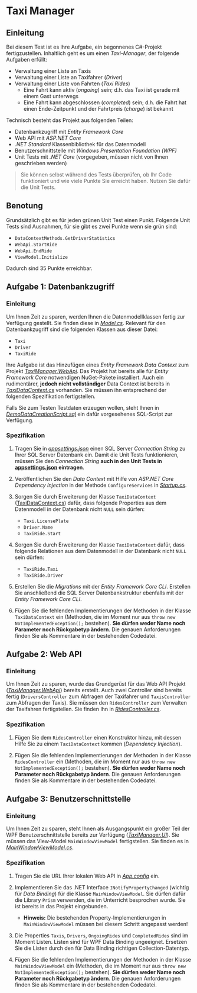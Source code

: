 # Taxi Manager

## Einleitung

Bei diesem Test ist es Ihre Aufgabe, ein begonnenes C#-Projekt fertigzustellen. Inhaltlich geht es um einen *Taxi-Manager*, der folgende Aufgaben erfüllt:

* Verwaltung einer Liste an Taxis
* Verwaltung einer Liste an Taxifahrer (*Driver*)
* Verwaltung einer Liste von Fahrten (*Taxi Rides*)
  * Eine Fahrt kann aktiv (*ongoing*) sein; d.h. das Taxi ist gerade mit einem Gast unterwegs
  * Eine Fahrt kann abgeschlossen (*completed*) sein; d.h. die Fahrt hat einen Ende-Zeitpunkt und der Fahrtpreis (*charge*) ist bekannt

Technisch besteht das Projekt aus folgenden Teilen:

* Datenbankzugriff mit *Entity Framework Core*
* Web API mit *ASP.NET Core*
* *.NET Standard* Klassenbibliothek für das Datenmodell
* Benutzerschnittstelle mit *Windows Presentation Foundation (WPF)*
* Unit Tests mit *.NET Core* (vorgegeben, müssen nicht von Ihnen geschrieben werden)

> Sie können selbst während des Tests überprüfen, ob Ihr Code funktioniert und wie viele Punkte Sie erreicht haben. Nutzen Sie dafür die Unit Tests.

## Benotung

Grundsätzlich gibt es für jeden grünen Unit Test einen Punkt. Folgende Unit Tests sind Ausnahmen, für sie gibt es zwei Punkte wenn sie grün sind:

* `DataContextMethods.GetDriverStatistics`
* `WebApi.StartRide`
* `WebApi.EndRide`
* `ViewModel.Initialize`

Dadurch sind 35 Punkte erreichbar.

## Aufgabe 1: Datenbankzugriff

### Einleitung

Um Ihnen Zeit zu sparen, werden Ihnen die Datenmodellklassen fertig zur Verfügung gestellt. Sie finden diese in [*Model.cs*](TaxiManager/TaxiManager.Shared/Model.cs). Relevant für den Datenbankzugriff sind die folgenden Klassen aus dieser Datei:

* `Taxi`
* `Driver`
* `TaxiRide`

Ihre Aufgabe ist das Hinzufügen eines *Entity Framework Data Context* zum Projekt [*TaxiManager.WebApi*](TaxiManager/TaxiManager.WebApi). Das Projekt hat bereits alle für *Entity Framework Core* notwendigen NuGet-Pakete installiert. Auch ein rudimentärer, **jedoch nicht vollständiger** Data Context ist bereits in [*TaxiDataContext.cs*](TaxiManager/TaxiManager.WebApi/Data/TaxiDataContext.cs) vorhanden. Sie müssen ihn entsprechend der folgenden Spezifikation fertigstellen.

Falls Sie zum Testen Testdaten erzeugen wollen, steht Ihnen in [*DemoDataCreationScript.sql*](DemoDataCreationScript.sql) ein dafür vorgesehenes SQL-Script zur Verfügung.

### Spezifikation

1. Tragen Sie in [*appsettings.json*](TaxiManager/TaxiManager.WebApi/appsettings.json) einen SQL Server *Connection String* zu Ihrer SQL Server Datenbank ein. Damit die Unit Tests funktionieren, müssen Sie den *Connection String* **auch in den Unit Tests in [appsettings.json](TaxiManager/TaxiManager.Tests/appsettings.json) eintragen**.

1. Veröffentlichen Sie den *Data Context* mit Hilfe von *ASP.NET Core Dependency Injection* in der Methode `ConfigureServices` in [*Startup.cs*](TaxiManager/TaxiManager.WebApi/Startup.cs).

1. Sorgen Sie durch Erweiterung der Klasse `TaxiDataContext` ([TaxiDataContext.cs](TaxiManager/TaxiManager.WebApi/Data/TaxiDataContext.cs)) dafür, dass folgende Properties aus dem Datenmodell in der Datenbank nicht `NULL` sein dürfen:
    * `Taxi.LicensePlate`
    * `Driver.Name`
    * `TaxiRide.Start`

1. Sorgen Sie durch Erweiterung der Klasse `TaxiDataContext` dafür, dass folgende Relationen aus dem Datenmodell in der Datenbank nicht `NULL` sein dürfen:
    * `TaxiRide.Taxi`
    * `TaxiRide.Driver`

1. Erstellen Sie die *Migrations* mit der *Entity Framework Core CLI*. Erstellen Sie anschließend die SQL Server Datenbankstruktur ebenfalls mit der *Entity Framework Core CLI*.

1. Fügen Sie die fehlenden Implementierungen der Methoden in der Klasse `TaxiDataContext` ein (Methoden, die im Moment nur aus `throw new NotImplementedException();` bestehen). **Sie dürfen weder Name noch Parameter noch Rückgabetyp ändern**. Die genauen Anforderungen finden Sie als Kommentare in der bestehenden Codedatei.

## Aufgabe 2: Web API

### Einleitung

Um Ihnen Zeit zu sparen, wurde das Grundgerüst für das Web API Projekt ([*TaxiManager.WebApi*](TaxiManager/TaxiManager.WebApi)) bereits erstellt. Auch zwei Controller sind bereits fertig (`DriversController` zum Abfragen der Taxifahrer und `TaxisController` zum Abfragen der Taxis). Sie müssen den `RidesController` zum Verwalten der Taxifahren fertigstellen. Sie finden Ihn in [*RidesController.cs*](TaxiManager/TaxiManager.WebApi/Controllers/RidesController.cs).

### Spezifikation

1. Fügen Sie dem `RidesController` einen Konstruktor hinzu, mit dessen Hilfe Sie zu einem `TaxiDataContext` kommen (*Dependency Injection*).

1. Fügen Sie die fehlenden Implementierungen der Methoden in der Klasse `RidesController` ein (Methoden, die im Moment nur aus `throw new NotImplementedException();` bestehen). **Sie dürfen weder Name noch Parameter noch Rückgabetyp ändern**. Die genauen Anforderungen finden Sie als Kommentare in der bestehenden Codedatei.

## Aufgabe 3: Benutzerschnittstelle

### Einleitung

Um Ihnen Zeit zu sparen, steht Ihnen als Ausgangspunkt ein großer Teil der WPF Benutzerschnittstelle bereits zur Verfügung ([*TaxiManager.UI*](TaxiManager/TaxiManager.UI)). Sie müssen das View-Model `MainWindowViewModel` fertigstellen. Sie finden es in [*MainWindowViewModel.cs*](TaxiManager/TaxiManager.UI/MainWindowViewModel.cs).

### Spezifikation

1. Tragen Sie die URL Ihrer lokalen Web API in [*App.config*](TaxiManager/TaxiManager.UI/App.config) ein.

1. Implementieren Sie das .NET Interface `INotifyPropertyChanged` (wichtig für *Data Binding*) für die Klasse `MainWindowViewModel`. Sie dürfen dafür die Library `Prism` verwenden, die im Unterricht besprochen wurde. Sie ist bereits in das Projekt eingebunden.
    * **Hinweis:** Die bestehenden Property-Implementierungen in `MainWindowViewModel` müssen bei diesem Schritt angepasst werden!

1. Die Properties `Taxis`, `Drivers`, `OngoingRides` und `CompletedRides` sind im Moment Listen. Listen sind für WPF Data Binding ungeeignet. Ersetzen Sie die Listen durch den für Data Binding richtigen Collection-Datentyp.

1. Fügen Sie die fehlenden Implementierungen der Methoden in der Klasse `MainWindowViewModel` ein (Methoden, die im Moment nur aus `throw new NotImplementedException();` bestehen). **Sie dürfen weder Name noch Parameter noch Rückgabetyp ändern**. Die genauen Anforderungen finden Sie als Kommentare in der bestehenden Codedatei.
